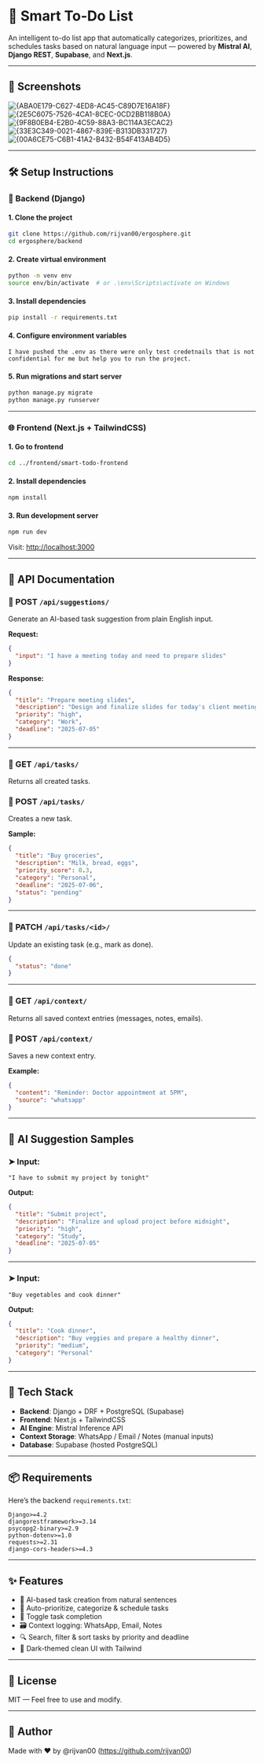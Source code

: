 # 🧠 Smart To-Do List

An intelligent to-do list app that automatically categorizes, prioritizes, and schedules tasks based on natural language input — powered by **Mistral AI**, **Django REST**, **Supabase**, and **Next.js**.

---

## 📸 Screenshots

![{ABA0E179-C627-4ED8-AC45-C89D7E16A18F}](https://github.com/user-attachments/assets/e322ca6c-dfa6-4e6a-a88e-06496e5da235)
![{2E5C6075-7526-4CA1-8CEC-0CD2BB118B0A}](https://github.com/user-attachments/assets/3fc5e87a-d48a-469e-8ec4-86feed7c35f2)
![{9F8B0EB4-E2B0-4C59-88A3-BC114A3ECAC2}](https://github.com/user-attachments/assets/009a1322-e7a0-4c0e-8eb8-d829ae908fe3)
![{33E3C349-0021-4867-839E-B313DB331727}](https://github.com/user-attachments/assets/35fe96fe-5bab-4f22-9832-adbb810261b0)
![{00A6CE75-C6B1-41A2-B432-B54F413AB4D5}](https://github.com/user-attachments/assets/01d88d87-de8d-4c87-98fe-cc956ca34e74)

---

## 🛠️ Setup Instructions

### 🔧 Backend (Django)

#### 1. Clone the project
```bash
git clone https://github.com/rijvan00/ergosphere.git
cd ergosphere/backend
```

#### 2. Create virtual environment
```bash
python -m venv env
source env/bin/activate  # or .\env\Scripts\activate on Windows
```

#### 3. Install dependencies
```bash
pip install -r requirements.txt
```

#### 4. Configure environment variables
```
I have pushed the .env as there were only test credetnails that is not confidential for me but help you to run the project.
```

#### 5. Run migrations and start server
```bash
python manage.py migrate
python manage.py runserver
```

---

### 🌐 Frontend (Next.js + TailwindCSS)

#### 1. Go to frontend
```bash
cd ../frontend/smart-todo-frontend
```

#### 2. Install dependencies
```bash
npm install
```

#### 3. Run development server
```bash
npm run dev
```

Visit: [http://localhost:3000](http://localhost:3000)

---

## 🔌 API Documentation

### 🔹 POST `/api/suggestions/`
Generate an AI-based task suggestion from plain English input.

**Request:**
```json
{
  "input": "I have a meeting today and need to prepare slides"
}
```

**Response:**
```json
{
  "title": "Prepare meeting slides",
  "description": "Design and finalize slides for today's client meeting",
  "priority": "high",
  "category": "Work",
  "deadline": "2025-07-05"
}
```

---

### 🔹 GET `/api/tasks/`
Returns all created tasks.

### 🔹 POST `/api/tasks/`
Creates a new task.

**Sample:**
```json
{
  "title": "Buy groceries",
  "description": "Milk, bread, eggs",
  "priority_score": 0.3,
  "category": "Personal",
  "deadline": "2025-07-06",
  "status": "pending"
}
```

---

### 🔹 PATCH `/api/tasks/<id>/`
Update an existing task (e.g., mark as done).

```json
{
  "status": "done"
}
```

---

### 🔹 GET `/api/context/`
Returns all saved context entries (messages, notes, emails).

### 🔹 POST `/api/context/`
Saves a new context entry.

**Example:**
```json
{
  "content": "Reminder: Doctor appointment at 5PM",
  "source": "whatsapp"
}
```

---

## 🧠 AI Suggestion Samples

### ➤ Input:  
`"I have to submit my project by tonight"`

**Output:**
```json
{
  "title": "Submit project",
  "description": "Finalize and upload project before midnight",
  "priority": "high",
  "category": "Study",
  "deadline": "2025-07-05"
}
```

---

### ➤ Input:  
`"Buy vegetables and cook dinner"`

**Output:**
```json
{
  "title": "Cook dinner",
  "description": "Buy veggies and prepare a healthy dinner",
  "priority": "medium",
  "category": "Personal"
}
```

---

## 📂 Tech Stack

- **Backend**: Django + DRF + PostgreSQL (Supabase)
- **Frontend**: Next.js + TailwindCSS
- **AI Engine**: Mistral Inference API
- **Context Storage**: WhatsApp / Email / Notes (manual inputs)
- **Database**: Supabase (hosted PostgreSQL)

---

## 📦 Requirements

Here’s the backend `requirements.txt`:

```
Django>=4.2
djangorestframework>=3.14
psycopg2-binary>=2.9
python-dotenv>=1.0
requests>=2.31
django-cors-headers>=4.3
```

---

## ✨ Features

- 🧠 AI-based task creation from natural sentences
- 📅 Auto-prioritize, categorize & schedule tasks
- 🔁 Toggle task completion
- 🗃️ Context logging: WhatsApp, Email, Notes
- 🔍 Search, filter & sort tasks by priority and deadline
- 🌙 Dark-themed clean UI with Tailwind

---

## 📄 License

MIT — Feel free to use and modify.

---

## 👤 Author

Made with ❤️ by @rijvan00 (https://github.com/rijvan00)
